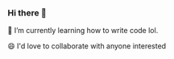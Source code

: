 ### Hi there 👋
 
🌱 I’m currently learning how to write code lol.

😄 I'd love to collaborate with anyone interested

